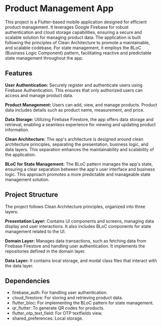# Product Management App
This project is a Flutter-based mobile application designed for efficient product management. It leverages Google Firebase for robust authentication and cloud storage capabilities, ensuring a secure and scalable solution for managing product data. The application is built following the principles of Clean Architecture to promote a maintainable, and scalable codebase. For state management, it employs the BLoC (Business Logic Component) pattern, facilitating reactive and predictable state management throughout the app.

## Features
**User Authentication:** Securely register and authenticate users using Firebase Authentication. This ensures that only authorized users can access and manage product data.

**Product Management:** Users can add, view, and manage products. Product data includes details such as product name, measurement, and price.

**Data Storage:** Utilizing Firebase Firestore, the app offers data storage and retrieval, enabling a seamless experience for viewing and updating product information.

**Clean Architecture:** The app's architecture is designed around clean architecture principles, separating the presentation, business logic, and data layers. This separation enhances the maintainability and scalability of the application.

**BLoC for State Management:** The BLoC pattern manages the app's state, ensuring a clear separation between the app's user interface and business logic. This approach promotes a more predictable and manageable state management solution.

## Project Structure
The project follows Clean Architecture principles, organized into three layers:

**Presentation Layer:** Contains UI components and screens, managing data display and user interactions. It also includes BLoC components for state management related to the UI.

**Domain Layer:**  Manages data transactions, such as fetching data from Firebase Firestore and handling user authentication. It implements the repositories defined in the domain layer.

**Data Layer:** It contains local storage, and modal class files  that interact with the data layer.

## Dependencies
- firebase_auth: For handling user authentication.
- cloud_firestore: For storing and retrieving product data.
- flutter_bloc: For implementing the BLoC pattern for state management.
- qr_flutter: To generate QR codes for products.
- flutter_otp_text_field: For OTP textfields view.
- shared_preferences: Local storage.
